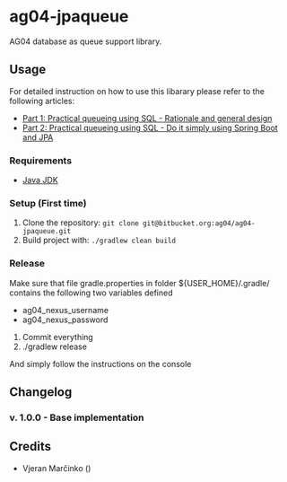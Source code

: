 # ag04-jpaqueue

AG04 database as queue support library.

## Usage
For detailed instruction on how to use this libarary please refer to the following articles:
* [Part 1: Practical queueing using SQL - Rationale and general design](https://medium.com/agency04/practical-queueing-using-sql-part-1-rationale-and-general-design-d180d6848030)
* [Part 2: Practical queueing using SQL - Do it simply using Spring Boot and JPA](https://medium.com/agency04/practical-queueing-using-sql-part-2-do-it-simply-using-spring-boot-and-jpa-e9cb53f91f36)


### Requirements
* [Java JDK](http://www.oracle.com/technetwork/java/javase/downloads/index.html)

### Setup (First time)
1. Clone the repository: `git clone git@bitbucket.org:ag04/ag04-jpaqueue.git`
4. Build project with: ` ./gradlew clean build `

### Release
Make sure that file gradle.properties in folder ${USER_HOME}/.gradle/ contains the following two variables defined

* ag04_nexus_username
* ag04_nexus_password

1) Commit everything
2) ./gradlew release

And simply follow the instructions on the console

## Changelog
### v. 1.0.0 - Base implementation

## Credits
* Vjeran Marčinko ()

